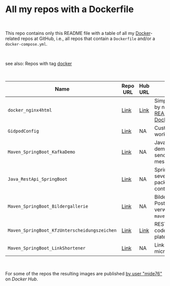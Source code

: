 # All my repos with a Dockerfile #

<br>

This repo contains only this README file with a table of all my [Docker](https://www.docker.com/)-related repos at GitHub, i.e., all repos that 
contain a `Dockerfile` and/or a `docker-compose.yml`.

<br>

see also: Repos with tag [docker](https://github.com/MDecker-MobileComputing?tab=repositories&q=topic%3Adocker&type=source)

<br>

| Name | Repo URL | Hub URL | <Description |
| ---- | -------- | ------- | ------------ |
| `docker_nginx4html` | [Link](https://github.com/MDecker-MobileComputing/docker_nginx4html) | [Link](https://hub.docker.com/r/mide76/hallodocker) | Simple HTML file served by nginx on Alpine Linux; [README with tutorial of Docker commands](https://github.com/MDecker-MobileComputing/docker_nginx4html/blob/master/README.md#docker-befehle) | 
| `GidpodConfig` | [Link](https://github.com/MDecker-MobileComputing/GitpodConfig) |NA | Custom configuration for a workspace at [gitpod.io](https://gitpod.io) |
| `Maven_SpringBoot_KafkaDemo` | [Link](https://github.com/MDecker-MobileComputing/Maven_SpringBoot_KafkaDemo) | NA | Java program demonstrating how to send and receive Kafka messages |
| `Java_RestApi_SpringBoot` | [Link](https://github.com/MDecker-MobileComputing/Java_RestApi_SpringBoot) | NA | Spring Boot app providing several REST endpoints packaged in Docker container |
| `Maven_SpringBoot_Bildergallerie` | [Link](https://github.com/MDecker-MobileComputing/Maven_SpringBoot_Bildergallerie) | NA | Bildergallerie, kann auch PostgreSQL in Container verwenden (siehe `maven_start_postgres.bat`) |
| `Maven_SpringBoot_KfzUnterscheidungszeichen` | [Link](https://github.com/MDecker-MobileComputing/Maven_SpringBoot_KfzUnterscheidungszeichen) | [Link](https://hub.docker.com/repository/docker/mide76/kfz-kennzeichen/general) | REST-API to query the codes on German number plates for car |
| `Maven_SpringBoot_LinkShortener` | [Link](https://github.com/MDecker-MobileComputing/Maven_SpringBoot_LinkShortener) | NA | Link shortener with microservice architecture |

<br>

For some of the repos the resulting images are published [by user "mide76"](https://hub.docker.com/u/mide76) on *Docker Hub*.

<br>
